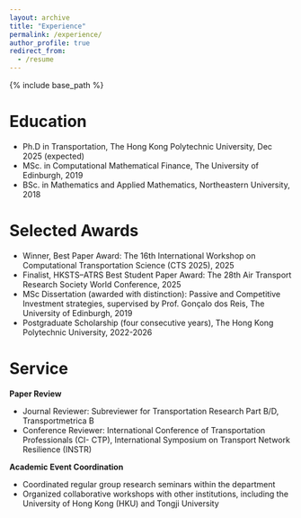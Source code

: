 ```yaml
---
layout: archive
title: "Experience"
permalink: /experience/
author_profile: true
redirect_from:
  - /resume
---
```


{% include base_path %}

Education
======
* Ph.D in Transportation, The Hong Kong Polytechnic University, Dec 2025 (expected)
* MSc. in Computational Mathematical Finance, The University of Edinburgh, 2019
* BSc. in Mathematics and Applied Mathematics, Northeastern University, 2018


Selected Awards
======
* Winner, Best Paper Award: The 16th International Workshop on Computational Transportation Science (CTS 2025), 2025
* Finalist, HKSTS–ATRS Best Student Paper Award: The 28th Air Transport Research Society World Conference, 2025
* MSc Dissertation (awarded with distinction): Passive and Competitive Investment strategies, supervised by Prof. Gonçalo dos Reis, The University of Edinburgh, 2019
* Postgraduate Scholarship (four consecutive years), The Hong Kong Polytechnic University, 2022-2026

  
Service
======
**Paper Review**
* Journal Reviewer: Subreviewer for Transportation Research Part B/D, Transportmetrica B
* Conference Reviewer: International Conference of Transportation Professionals (CI-
CTP), International Symposium on Transport Network Resilience (INSTR)

**Academic Event Coordination**
* Coordinated regular group research seminars within the department
* Organized collaborative workshops with other institutions, including the University of Hong Kong (HKU) and Tongji University
